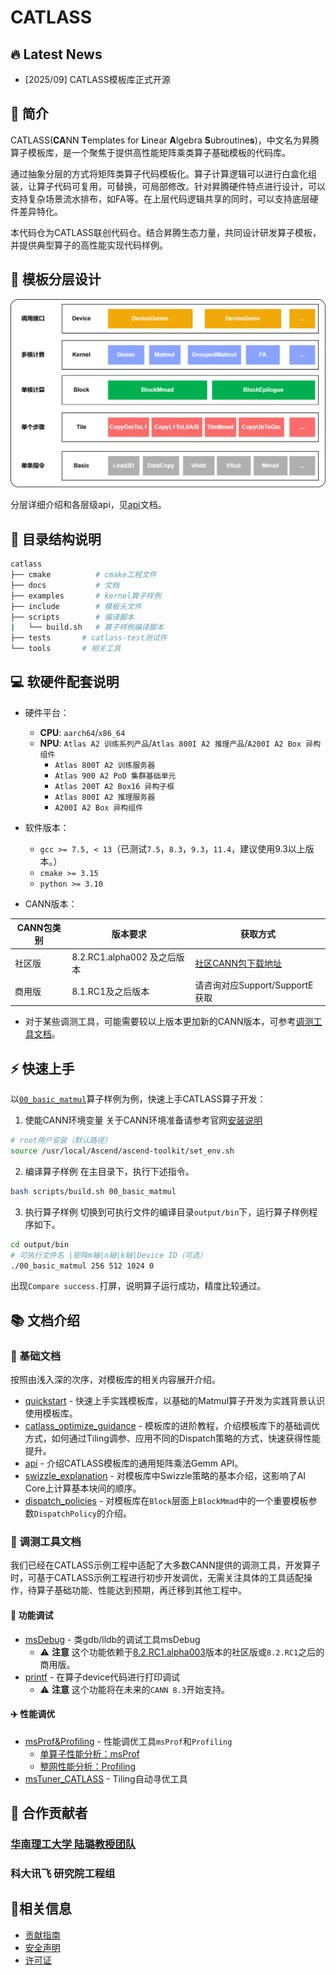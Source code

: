 # CATLASS

## 🔥 Latest News

- [2025/09] CATLASS模板库正式开源

## 📌 简介

CATLASS(**CA**NN **T**emplates for **L**inear **A**lgebra **S**ubroutine**s**)，中文名为昇腾算子模板库，是一个聚焦于提供高性能矩阵乘类算子基础模板的代码库。  

通过抽象分层的方式将矩阵类算子代码模板化。算子计算逻辑可以进行白盒化组装，让算子代码可复用，可替换，可局部修改。针对昇腾硬件特点进行设计，可以支持复杂场景流水排布，如FA等。在上层代码逻辑共享的同时，可以支持底层硬件差异特化。

本代码仓为CATLASS联创代码仓。结合昇腾生态力量，共同设计研发算子模板，并提供典型算子的高性能实现代码样例。

## 🧩 模板分层设计

![api_level](docs/images/api_level.png)

分层详细介绍和各层级api，见[api](docs/api.md)文档。

## 📁 目录结构说明

```bash
catlass
├── cmake          # cmake工程文件
├── docs           # 文档
├── examples       # kernel算子样例
├── include        # 模板头文件
├── scripts        # 编译脚本
|   └── build.sh   # 算子样例编译脚本
├── tests       # catlass-test测试件
└── tools       # 相关工具
```

## 💻 软硬件配套说明

- 硬件平台：
  - **CPU**: `aarch64`/`x86_64`
  - **NPU**: `Atlas A2 训练系列产品`/`Atlas 800I A2 推理产品`/`A200I A2 Box 异构组件`
    - `Atlas 800T A2 训练服务器`
    - `Atlas 900 A2 PoD 集群基础单元`
    - `Atlas 200T A2 Box16 异构子框`
    - `Atlas 800I A2 推理服务器`
    - `A200I A2 Box 异构组件`

- 软件版本：
  - `gcc >= 7.5, < 13`（已测试`7.5`，`8.3`，`9.3`，`11.4`，建议使用9.3以上版本。）
  - `cmake >= 3.15`
  - `python >= 3.10`

- CANN版本：

| CANN包类别 | 版本要求                    | 获取方式                                                                                                             |
| ---------- | --------------------------- | -------------------------------------------------------------------------------------------------------------------- |
| 社区版     | 8.2.RC1.alpha002 及之后版本 | [社区CANN包下载地址](https://www.hiascend.com/developer/download/community/result?module=cann&cann=8.2.RC1.alpha002) |
| 商用版     | 8.1.RC1及之后版本           | 请咨询对应Support/SupportE获取                                                                                       |

- 对于某些调测工具，可能需要较以上版本更加新的CANN版本，可参考[调测工具文档](#toolbox)。

## ⚡️ 快速上手

以[`00_basic_matmul`](https://gitcode.com/cann/catlass/tree/master/examples/00_basic_matmul)算子样例为例，快速上手CATLASS算子开发：

1. 使能CANN环境变量
关于CANN环境准备请参考官网[安装说明](https://www.hiascend.com/document/detail/zh/canncommercial/82RC1/softwareinst/instg/instg_0008.html?Mode=PmIns&InstallType=local&OS=Debian&Software=cannToolKit)

```bash
# root用户安装（默认路径）
source /usr/local/Ascend/ascend-toolkit/set_env.sh
```

2. 编译算子样例
在主目录下，执行下述指令。
```bash
bash scripts/build.sh 00_basic_matmul
```

3. 执行算子样例
切换到可执行文件的编译目录`output/bin`下，运行算子样例程序如下。

```bash
cd output/bin
# 可执行文件名 |矩阵m轴|n轴|k轴|Device ID（可选）
./00_basic_matmul 256 512 1024 0
```

出现`Compare success.`打屏，说明算子运行成功，精度比较通过。

## 📚 文档介绍

### 📖 基础文档

按照由浅入深的次序，对模板库的相关内容展开介绍。

- [quickstart](./docs/quickstart.md) - 快速上手实践模板库，以基础的Matmul算子开发为实践背景认识使用模板库。
- [catlass_optimize_guidance](./docs/catlass_optimize_guidance.md) - 模板库的进阶教程，介绍模板库下的基础调优方式，如何通过Tiling调参、应用不同的Dispatch策略的方式，快速获得性能提升。
- [api](./docs/api.md) - 介绍CATLASS模板库的通用矩阵乘法Gemm API。
- [swizzle_explanation](./docs/swizzle_explanation.md) - 对模板库中Swizzle策略的基本介绍，这影响了AI Core上计算基本块间的顺序。
- [dispatch_policies](./docs/dispatch_policies.md) - 对模板库在`Block`层面上`BlockMmad`中的一个重要模板参数`DispatchPolicy`的介绍。

### 🧰 调测工具文档 <span id="toolbox"></span>

我们已经在CATLASS示例工程中适配了大多数CANN提供的调测工具，开发算子时，可基于CATLASS示例工程进行初步开发调优，无需关注具体的工具适配操作，待算子基础功能、性能达到预期，再迁移到其他工程中。

#### 🚗 功能调试

- [msDebug](./docs/tools/msdebug.md) - 类gdb/lldb的调试工具msDebug
  - ⚠️ **注意** 这个功能依赖于[8.2.RC1.alpha003](https://www.hiascend.com/developer/download/community/result?module=cann&cann=8.2.RC1.alpha003)版本的社区版或`8.2.RC1`之后的商用版。
- [printf](./docs/tools/print.md) - 在算子device代码进行打印调试
  - ⚠️ **注意** 这个功能将在未来的`CANN 8.3`开始支持。

#### ✈️ 性能调优

- [msProf&Profiling](./docs/tools/performance_tools.md) - 性能调优工具`msProf`和`Profiling`
  - [单算子性能分析：msProf](./docs/tools/performance_tools.md#用msProf进行单算子性能分析)
  - [整网性能分析：Profiling](./docs/tools/performance_tools.md#用Profiling进行整网性能分析)
- [msTuner_CATLASS](./tools/tuner/README.md) - Tiling自动寻优工具

## 👥 合作贡献者

### [华南理工大学 陆璐教授团队](https://www2.scut.edu.cn/cs/2017/0629/c22284a328108/page.htm)

### 科大讯飞 研究院工程组

## 📝相关信息

- [贡献指南](CONTRIBUTING.md)
- [安全声明](SECURITYNOTE.md)
- [许可证](LICENSE)